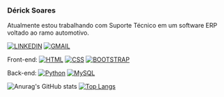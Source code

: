 ### Dérick Soares

Atualmente estou trabalhando com Suporte Técnico em um software ERP voltado ao ramo automotivo.

[![LINKEDIN](https://img.shields.io/badge/LinkedIn-0077B5?style=for-the-badge&logo=linkedin&logoColor=white)](https://www.linkedin.com/in/deeerick/)
[![GMAIL](https://img.shields.io/badge/Gmail-D14836?style=for-the-badge&logo=gmail&logoColor=white)](mailto:devdeeerick@gmail.com)

Front-end:
[![HTML](https://img.shields.io/badge/HTML5-E34F26?style=for-the-badge&logo=html5&logoColor=white)]()
[![CSS](https://img.shields.io/badge/CSS3-1572B6?style=for-the-badge&logo=css3&logoColor=white)]()
[![BOOTSTRAP](https://img.shields.io/badge/Bootstrap-563D7C?style=for-the-badge&logo=bootstrap&logoColor=white)]()
<br>

Back-end:
[![Python](https://img.shields.io/badge/Python-14354C?style=for-the-badge&logo=python&logoColor=white)]()
[![MySQL](https://img.shields.io/badge/MySQL-005C84?style=for-the-badge&logo=mysql&logoColor=white)]()
<br>

![Anurag's GitHub stats](https://github-readme-stats.vercel.app/api?username=Deeerick&show_icons=true&theme=dark)
[![Top Langs](https://github-readme-stats.vercel.app/api/top-langs/?username=Deeerick&layout=compact&show_icons=true&theme=dark&hide=javascript,html)](https://github.com/reenanrs1/github-readme-stats)
